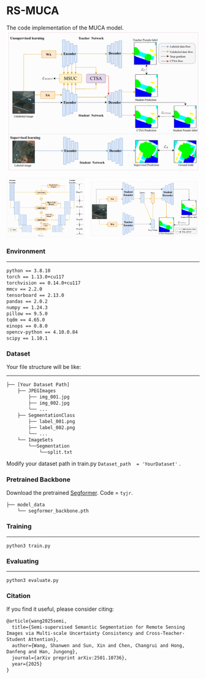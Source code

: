 # RS-MUCA

The code implementation of the MUCA model.
![muca](docs/muca.png)

<p align="center">
<img src="docs/msuc.png" width=42% height=35% class="center">
<img src="docs/ctsa.png" width=57% height=35% class="center">
</p>

### Environment

---

```
python == 3.8.10
torch == 1.13.0+cu117
torchvision == 0.14.0+cu117
mmcv == 2.2.0
tensorboard == 2.13.0
pandas == 2.0.2
numpy == 1.24.3
pillow == 9.5.0
tqdm == 4.65.0
einops == 0.8.0
opencv-python == 4.10.0.84
scipy == 1.10.1
```

### Dataset

Your file structure will be like:

---

```
├── [Your Dataset Path]
    ├── JPEGImages
        ├── img_001.jpg
        ├── img_002.jpg
        └── ...
    ├── SegmentationClass
        ├── label_001.png
        ├── label_002.png
        └── ...
    └── ImageSets
    	└──Segmentation
    		└──split.txt
```
Modify your dataset path in train.py
``
Dataset_path  = 'YourDataset'
`` 
.

### Pretrained Backbone
Download the pretrained [Segformer](https://pan.baidu.com/s/1tH4wdGnACtIuGOoXb0_rAw). Code = ``tyjr``.
```
├── model_data
    └── segformer_backbone.pth
```

### Training

---

```
python3 train.py
```

### Evaluating

---
```
python3 evaluate.py
```

### Citation
If you find it useful, please consider citing:
```
@article{wang2025semi,
  title={Semi-supervised Semantic Segmentation for Remote Sensing Images via Multi-scale Uncertainty Consistency and Cross-Teacher-Student Attention},
  author={Wang, Shanwen and Sun, Xin and Chen, Changrui and Hong, Danfeng and Han, Jungong},
  journal={arXiv preprint arXiv:2501.10736},
  year={2025}
}
```


